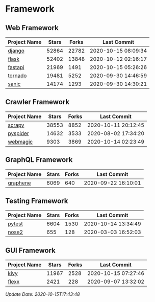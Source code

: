 # Framework

## Web Framework

| Project Name | Stars | Forks | Last Commit |
| ------------ | ----- | ----- | ----------- |
| [django](https://github.com/django/django) | 52864 | 22782 | 2020-10-15 08:09:34 |
| [flask](https://github.com/pallets/flask) | 52402 | 13848 | 2020-10-12 02:16:17 |
| [fastapi](https://github.com/tiangolo/fastapi) | 21969 | 1491 | 2020-10-15 05:26:26 |
| [tornado](https://github.com/tornadoweb/tornado) | 19481 | 5252 | 2020-09-30 14:46:59 |
| [sanic](https://github.com/huge-success/sanic) | 14174 | 1293 | 2020-09-30 14:30:21 |

## Crawler Framework

| Project Name | Stars | Forks | Last Commit |
| ------------ | ----- | ----- | ----------- |
| [scrapy](https://github.com/scrapy/scrapy) | 38553 | 8852 | 2020-10-11 20:12:45 |
| [pyspider](https://github.com/binux/pyspider) | 14632 | 3533 | 2020-08-02 17:34:20 |
| [webmagic](https://github.com/code4craft/webmagic) | 9303 | 3869 | 2020-10-14 02:23:49 |

## GraphQL Framework

| Project Name | Stars | Forks | Last Commit |
| ------------ | ----- | ----- | ----------- |
| [graphene](https://github.com/graphql-python/graphene) | 6069 | 640 | 2020-09-22 16:10:01 |

## Testing Framework

| Project Name | Stars | Forks | Last Commit |
| ------------ | ----- | ----- | ----------- |
| [pytest](https://github.com/pytest-dev/pytest) | 6604 | 1530 | 2020-10-14 13:34:49 |
| [nose2](https://github.com/nose-devs/nose2) | 655 | 128 | 2020-03-03 16:52:03 |

## GUI Framework

| Project Name | Stars | Forks | Last Commit |
| ------------ | ----- | ----- | ----------- |
| [kivy](https://github.com/kivy/kivy) | 11967 | 2528 | 2020-10-15 07:27:46 |
| [flexx](https://github.com/flexxui/flexx) | 2421 | 228 | 2020-09-07 13:32:02 |

*Update Date: 2020-10-15T17:43:48*
